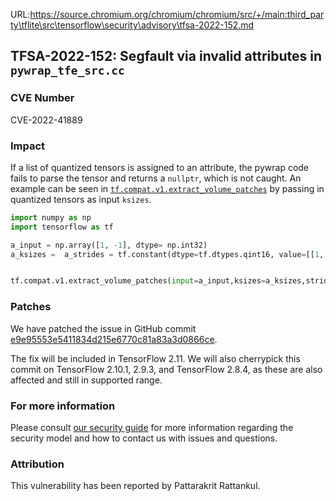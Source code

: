 URL:https://source.chromium.org/chromium/chromium/src/+/main:third_party\tflite\src\tensorflow\security\advisory\tfsa-2022-152.md
## TFSA-2022-152: Segfault via invalid attributes in `pywrap_tfe_src.cc`

### CVE Number
CVE-2022-41889

### Impact
If a list of quantized tensors is assigned to an attribute, the pywrap code fails to parse the tensor and returns a `nullptr`, which is not caught. An example can be seen in [`tf.compat.v1.extract_volume_patches`](https://github.com/tensorflow/tensorflow/blob/master/tensorflow/core/kernels/image/generate_box_proposals_op.cu.cc) by passing in quantized tensors as input `ksizes`.
```python
import numpy as np
import tensorflow as tf

a_input = np.array([1, -1], dtype= np.int32)
a_ksizes =  a_strides = tf.constant(dtype=tf.dtypes.qint16, value=[[1, 4], [5, 2]])


tf.compat.v1.extract_volume_patches(input=a_input,ksizes=a_ksizes,strides=a_strides,padding='VALID')
```

### Patches
We have patched the issue in GitHub commit [e9e95553e5411834d215e6770c81a83a3d0866ce](https://github.com/tensorflow/tensorflow/commit/e9e95553e5411834d215e6770c81a83a3d0866ce).

The fix will be included in TensorFlow 2.11. We will also cherrypick this commit on TensorFlow 2.10.1, 2.9.3, and TensorFlow 2.8.4, as these are also affected and still in supported range.


### For more information
Please consult [our security guide](https://github.com/tensorflow/tensorflow/blob/master/SECURITY.md) for more information regarding the security model and how to contact us with issues and questions.


### Attribution
This vulnerability has been reported by Pattarakrit Rattankul.
